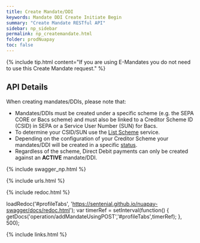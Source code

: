 ```yaml
---
title: Create Mandate/DDI
keywords: Mandate DDI Create Initiate Begin
summary: "Create Mandate RESTful API"
sidebar: np_sidebar
permalink: np_createmandate.html
folder: prodNuapay
toc: false
---
```



{% include tip.html content="If you are using E-Mandates you do not need to use this Create Mandate request." %}


## API Details

When creating mandates/DDIs, please note that:

* Mandates/DDIs must be created under a specific scheme (e.g. the SEPA CORE or Bacs scheme) and must also be linked to a Creditor Scheme ID (CSID) in SEPA or a Service User Number (SUN) for Bacs.
* To determine your CSID/SUN use the [List Scheme](np_listcredscheme.html) service.  
* Depending on the configuration of your Creditor Scheme your mandates/DDI will be created in a specific [status](np_mandatestatuses.html).
* Regardless of the scheme, Direct Debit payments can only be created against an **ACTIVE** mandate/DDI.

{% include swagger_np.html %}

{% include urls.html %}


<ul id="profileTabs" class="nav nav-tabs">


</ul>

{% include redoc.html %}

loadRedoc('#profileTabs', 'https://sentenial.github.io/nuapay-swagger/docs/redoc.html');
var timerRef = setInterval(function() { getDocs('operation/addMandateUsingPOST','#profileTabs',timerRef); }, 500);


</script>


<div id="mydiv"></div>
</div>
</div>


{% include links.html %}
